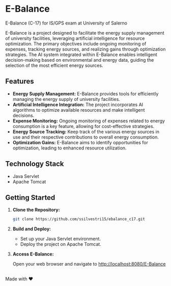 # E-Balance

E-Balance (C-17) for IS/GPS exam at University of Salerno

E-Balance is a project designed to facilitate the energy supply management of university facilities, leveraging artificial intelligence for resource optimization. The primary objectives include ongoing monitoring of expenses, tracking energy sources, and realizing gains through optimization strategies. The AI system integrated within E-Balance enables intelligent decision-making based on environmental and energy data, guiding the selection of the most efficient energy sources.

## Features

- **Energy Supply Management:** E-Balance provides tools for efficiently managing the energy supply of university facilities.
- **Artificial Intelligence Integration:** The project incorporates AI algorithms to optimize available resources and make intelligent decisions.
- **Expense Monitoring:** Ongoing monitoring of expenses related to energy consumption is a key feature, allowing for cost-effective strategies.
- **Energy Source Tracking:** Keep track of the various energy sources in use and their respective contributions to overall energy consumption.
- **Optimization Gains:** E-Balance aims to identify opportunities for optimization, leading to enhanced resource utilization.

## Technology Stack

- Java Servlet
- Apache Tomcat

## Getting Started

1. **Clone the Repository:**

    ```bash
    git clone https://github.com/ssilvestri15/ebalance_c17.git
    ```

2. **Build and Deploy:**

    - Set up your Java Servlet environment.
    - Deploy the project on Apache Tomcat.

3. **Access E-Balance:**

    Open your web browser and navigate to [http://localhost:8080/E-Balance](http://localhost:8080/E-Balance)

##

Made with ❤️


